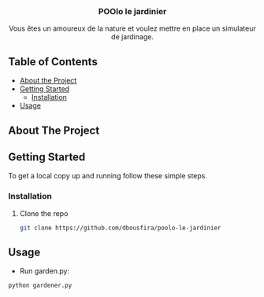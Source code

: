 <!-- PROJECT LOGO -->
<br />
<p align="center">
  <h3 align="center">POOlo le jardinier
</h3>

  <p align="center">
  Vous êtes un amoureux de la nature et voulez mettre en place un simulateur de jardinage.
  </p>
</p>

<!-- TABLE OF CONTENTS -->
## Table of Contents

* [About the Project](#about-the-project)
* [Getting Started](#getting-started)
  * [Installation](#installation)
* [Usage](#usage)

<!-- ABOUT THE PROJECT -->
## About The Project

<!-- GETTING STARTED -->
## Getting Started

To get a local copy up and running follow these simple steps.

### Installation

1. Clone the repo

    ```sh
    git clone https://github.com/dbousfira/poolo-le-jardinier

<!-- USAGE EXAMPLES -->
## Usage

* Run garden.py:

```python
python gardener.py
```
